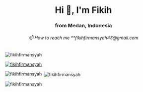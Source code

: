 <h1 align="center">Hi 👋, I'm Fikih</h1>
<h3 align="center">from Medan, Indonesia</h3>
<h6 align="center">📫 How to reach me **fikihfirmansyah43@gmail.com</h6>

<p align="left"> <img src="https://komarev.com/ghpvc/?username=fikihfirmansyah&label=Profile%20views&color=0e75b6&style=flat" alt="fikihfirmansyah" /> </p>

<p align="left"> <a href="https://github.com/ryo-ma/github-profile-trophy"><img src="https://github-profile-trophy.vercel.app/?username=fikihfirmansyah" alt="fikihfirmansyah" /></a> </p>

<p><img align="left" src="https://github-readme-stats.vercel.app/api/top-langs?username=fikihfirmansyah&show_icons=true&locale=en&layout=compact" alt="fikihfirmansyah" /></p>

<p>&nbsp;<img align="center" src="https://github-readme-stats.vercel.app/api?username=fikihfirmansyah&show_icons=true&locale=en" alt="fikihfirmansyah" /></p>

<p><img align="center" src="https://github-readme-streak-stats.herokuapp.com/?user=fikihfirmansyah&" alt="fikihfirmansyah" /></p>
